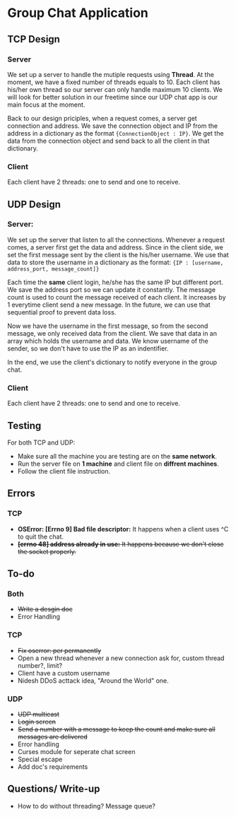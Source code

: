 # Group Chat Application

## TCP Design
### Server
We set up a server to handle the mutiple requests using **Thread**. At the moment, we have a fixed number of threads equals to 10. Each client has his/her own thread so our server can only handle maximum 10 clients. We will look for better solution in our freetime since our UDP chat app is our main focus at the moment.

Back to our design priciples, when a request comes, a server get connection and address. We save the connection object and IP from the address in a dictionary as the format `{ConnectionObject : IP}`.  We get the data from the connection object and send back to all the client in that dictionary.

### Client
Each client have 2 threads: one to send and one to receive.

## UDP Design
### Server:
We set up the server that listen to all the connections. Whenever a request comes, a server first get the data and address. Since in the client side, we set the first message sent by the client is the his/her username. We use that data to store the username in a dictionary as the format: `{IP : [username, address_port, message_count]}`

Each time the **same** client login, he/she has the same IP but different port. We save the address port so we can update it constantly. The message count is used to count the message received of each client. It increases by 1 everytime client send a new message. In the future, we can use that sequential proof to prevent data loss.

Now we have the username in the first message, so from the second message, we only received data from the client. We save that data in an array which holds the username and data. We know username of the sender, so we don't have to use the IP as an indentifier.

In the end, we use the client's dictionary to notify everyone in the group chat.

### Client
Each client have 2 threads: one to send and one to receive.

## Testing
For both TCP and UDP:
- Make sure all the machine you are testing are on the **same network**.
- Run the server file on **1 machine** and client file on **diffrent machines**.
- Follow the client file instruction.

## Errors
### TCP
- **OSError: [Errno 9] Bad file descriptor:** It happens when a client uses ^C to quit the chat.
- ~~**[errno 48] address already in use:** It happens because we don't close the socket properly.~~

## To-do
### Both
- ~~Write a desgin doc~~
- Error Handling

### TCP
- ~~Fix oserror: per permanently~~
- Open a new thread whenever a new connection ask for, custom thread number?, limit?
- Client have a custom username
- Nidesh DDoS acttack idea, "Around the World" one.

### UDP
- ~~UDP multicast~~
- ~~Login screen~~
- ~~Send a number with a message to keep the count and make sure all messages are delivered~~
- Error handling
- Curses module for seperate chat screen
- Special escape
- Add doc's requirements

## Questions/ Write-up
- How to do without threading? Message queue?

